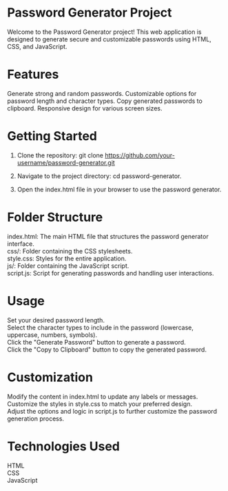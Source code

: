 # Password Generator Project
Welcome to the Password Generator project! This web application is designed to generate secure and customizable passwords using HTML, CSS, and JavaScript.

# Features
Generate strong and random passwords.
Customizable options for password length and character types.
Copy generated passwords to clipboard.
Responsive design for various screen sizes.


# Getting Started
1) Clone the repository:
git clone https://github.com/your-username/password-generator.git

2) Navigate to the project directory:
cd password-generator.

3) Open the index.html file in your browser to use the password generator.

# Folder Structure
index.html: The main HTML file that structures the password generator interface.<br>
css/: Folder containing the CSS stylesheets.<br>
style.css: Styles for the entire application.<br>
js/: Folder containing the JavaScript script.<br>
script.js: Script for generating passwords and handling user interactions.<br>

# Usage
Set your desired password length.<br>
Select the character types to include in the password (lowercase, uppercase, numbers, symbols).<br>
Click the "Generate Password" button to generate a password.<br>
Click the "Copy to Clipboard" button to copy the generated password.<br>

# Customization
Modify the content in index.html to update any labels or messages.<br>
Customize the styles in style.css to match your preferred design.<br>
Adjust the options and logic in script.js to further customize the password generation process.

# Technologies Used
HTML<br>
CSS<br>
JavaScript
